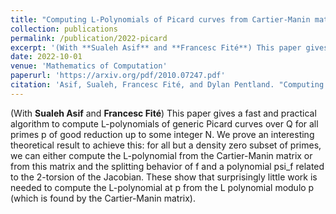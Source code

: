 ```yaml
---
title: "Computing L-Polynomials of Picard curves from Cartier-Manin matrices"
collection: publications
permalink: /publication/2022-picard
excerpt: '(With **Sualeh Asif** and **Francesc Fité**) This paper gives a fast and practical algorithm to compute L-polynomials of generic Picard curves over Q for all primes p of good reduction up to some integer N. We prove an interesting theoretical result to achieve this: for all but a density zero subset of primes, we can either compute the L-polynomial from the Cartier-Manin matrix or from this matrix and the splitting behavior of f and a polynomial psi_f in Q[x] related to the 2-torsion of the Jacobian. These show that surprisingly little work is needed to compute the L-polynomial at p from the L polynomial modulo p (which is found by the Cartier-Manin matrix).'
date: 2022-10-01
venue: 'Mathematics of Computation'
paperurl: 'https://arxiv.org/pdf/2010.07247.pdf'
citation: 'Asif, Sualeh, Francesc Fité, and Dylan Pentland. "Computing L-polynomials of Picard curves from Cartier–Manin matrices." Mathematics of Computation 91.334 (2022): 943-971.'
---
```

(With **Sualeh Asif** and **Francesc Fité**) This paper gives a fast and practical algorithm to compute L-polynomials of generic Picard curves over Q for all primes p of good reduction up to some integer N. We prove an interesting theoretical result to achieve this: for all but a density zero subset of primes, we can either compute the L-polynomial from the Cartier-Manin matrix or from this matrix and the splitting behavior of f and a polynomial psi_f related to the 2-torsion of the Jacobian. These show that surprisingly little work is needed to compute the L-polynomial at p from the L polynomial modulo p (which is found by the Cartier-Manin matrix).